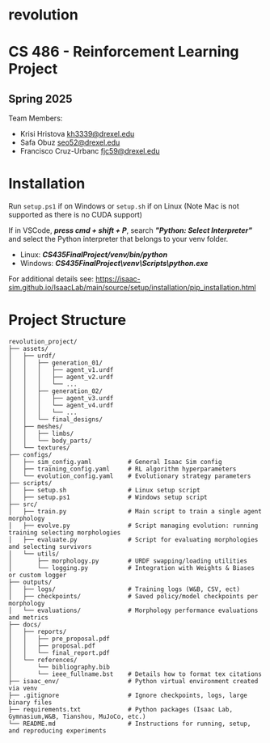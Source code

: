 # revolution

# CS 486 - Reinforcement Learning Project
## Spring 2025

Team Members:
 - Krisi Hristova <kh3339@drexel.edu>
 - Safa Obuz <seo52@drexel.edu>
 - Francisco Cruz-Urbanc <fjc59@drexel.edu>

# Installation

Run `setup.ps1` if on Windows or `setup.sh` if on Linux (Note Mac is not supported as there is no CUDA support)

If in VSCode, ***press cmd + shift + P***, search ***"Python: Select Interpreter"*** and select the Python interpreter that belongs to your venv folder.
- Linux: ***CS435FinalProject/venv/bin/python***
- Windows: ***CS435FinalProject\venv\Scripts\python.exe***

For additional details see:
https://isaac-sim.github.io/IsaacLab/main/source/setup/installation/pip_installation.html

# Project Structure

    revolution_project/
    ├── assets/
    │   ├── urdf/
    │   │   ├── generation_01/
    │   │   │   ├── agent_v1.urdf
    │   │   │   ├── agent_v2.urdf
    │   │   │   └── ...
    │   │   ├── generation_02/
    │   │   │   ├── agent_v3.urdf
    │   │   │   └── agent_v4.urdf
    │   │   │   └── ...
    │   │   └── final_designs/
    │   ├── meshes/
    │   │   ├── limbs/
    │   │   └── body_parts/
    │   └── textures/
    ├── configs/
    │   ├── sim_config.yaml          # General Isaac Sim config 
    │   ├── training_config.yaml     # RL algorithm hyperparameters 
    │   └── evolution_config.yaml    # Evolutionary strategy parameters
    ├── scripts/
    │   ├── setup.sh                 # Linux setup script
    │   ├── setup.ps1                # Windows setup script
    ├── src/
    │   ├── train.py                 # Main script to train a single agent morphology
    │   ├── evolve.py                # Script managing evolution: running training selecting morphologies
    │   ├── evaluate.py              # Script for evaluating morphologies and selecting survivors
    │   └── utils/
    │       ├── morphology.py        # URDF swapping/loading utilities
    │       └── logging.py           # Integration with Weights & Biases or custom logger
    ├── outputs/
    │   ├── logs/                    # Training logs (W&B, CSV, ect)
    │   ├── checkpoints/             # Saved policy/model checkpoints per morphology
    │   └── evaluations/             # Morphology performance evaluations and metrics
    ├── docs/
    │   ├── reports/
    │   │   ├── pre_proposal.pdf
    │   │   ├── proposal.pdf     
    │   │   └── final_report.pdf
    │   └── references/
    │       └── bibliography.bib
    │       └── ieee_fullname.bst    # Details how to format tex citations
    ├── isaac_env/                   # Python virtual environment created via venv
    ├── .gitignore                   # Ignore checkpoints, logs, large binary files
    ├── requirements.txt             # Python packages (Isaac Lab, Gymnasium,W&B, Tianshou, MuJoCo, etc.)
    └── README.md                    # Instructions for running, setup, and reproducing experiments
